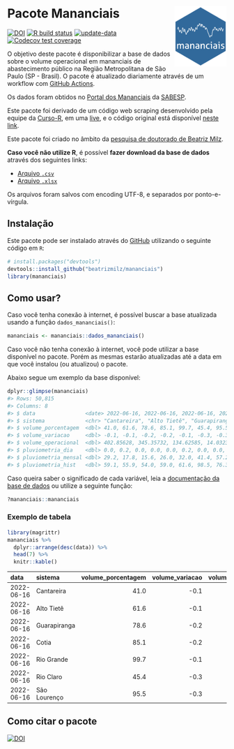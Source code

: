 
<!-- README.md is generated from README.Rmd. Please edit that file -->

# Pacote Mananciais <img src="man/figures/hexlogo.png" align="right" width = "120px"/>

<!-- badges: start -->

[![DOI](https://zenodo.org/badge/DOI/10.5281/zenodo.4733056.svg)](https://doi.org/10.5281/zenodo.4733056)
[![R build
status](https://github.com/beatrizmilz/mananciais/workflows/R-CMD-check/badge.svg)](https://github.com/beatrizmilz/mananciais/actions)
[![update-data](https://github.com/beatrizmilz/mananciais/actions/workflows/2-update_data.yaml/badge.svg)](https://github.com/beatrizmilz/mananciais/actions/workflows/2-update_data.yaml)
[![Codecov test
coverage](https://codecov.io/gh/beatrizmilz/mananciais/branch/master/graph/badge.svg)](https://codecov.io/gh/beatrizmilz/mananciais?branch=master)
<!-- badges: end -->

O objetivo deste pacote é disponibilizar a base de dados sobre o volume
operacional em mananciais de abastecimento público na Região
Metropolitana de São Paulo (SP - Brasil). O pacote é atualizado
diariamente através de um workflow com [GitHub
Actions](https://github.com/beatrizmilz/mananciais/actions).

Os dados foram obtidos no [Portal dos
Mananciais](http://mananciais.sabesp.com.br/Situacao) da
[SABESP](http://site.sabesp.com.br/site/Default.aspx).

Este pacote foi derivado de um código web scraping desenvolvido pela
equipe da [Curso-R](https://www.curso-r.com/), em uma
[live](https://youtu.be/jvZIxrMmOcQ), e o código original está
disponível [neste
link](https://github.com/curso-r/lives/blob/master/drafts/20200730_scraper_sabesp.R).

Este pacote foi criado no âmbito da [pesquisa de doutorado de Beatriz
Milz](https://beatrizmilz.github.io/tese/).

**Caso você não utilize R**, é possível **fazer download da base de
dados** através dos seguintes links:

  - [Arquivo
    `.csv`](https://github.com/beatrizmilz/mananciais/raw/master/inst/extdata/mananciais.csv)
  - [Arquivo
    `.xlsx`](https://github.com/beatrizmilz/mananciais/blob/master/inst/extdata/mananciais.xlsx?raw=true)

Os arquivos foram salvos com encoding UTF-8, e separados por
ponto-e-vírgula.

## Instalação

Este pacote pode ser instalado através do [GitHub](https://github.com/)
utilizando o seguinte código em `R`:

``` r
# install.packages("devtools")
devtools::install_github("beatrizmilz/mananciais")
library(mananciais)
```

## Como usar?

Caso você tenha conexão à internet, é possível buscar a base atualizada
usando a função `dados_mananciais()`:

``` r
mananciais <- mananciais::dados_mananciais() 
```

Caso você não tenha conexão à internet, você pode utilizar a base
disponível no pacote. Porém as mesmas estarão atualizadas até a data em
que você instalou (ou atualizou) o pacote.

Abaixo segue um exemplo da base disponível:

``` r
dplyr::glimpse(mananciais)
#> Rows: 50,815
#> Columns: 8
#> $ data                <date> 2022-06-16, 2022-06-16, 2022-06-16, 2022-06-16, 2…
#> $ sistema             <chr> "Cantareira", "Alto Tietê", "Guarapiranga", "Cotia…
#> $ volume_porcentagem  <dbl> 41.0, 61.6, 78.6, 85.1, 99.7, 45.4, 95.5, 41.1, 61…
#> $ volume_variacao     <dbl> -0.1, -0.1, -0.2, -0.2, -0.1, -0.3, -0.3, -0.1, -0…
#> $ volume_operacional  <dbl> 402.85628, 345.35732, 134.62585, 14.03234, 111.801…
#> $ pluviometria_dia    <dbl> 0.0, 0.2, 0.0, 0.0, 0.0, 0.2, 0.0, 0.0, 0.2, 0.0, …
#> $ pluviometria_mensal <dbl> 29.2, 17.8, 15.6, 26.0, 32.0, 41.4, 57.2, 29.2, 17…
#> $ pluviometria_hist   <dbl> 59.1, 55.9, 54.0, 59.0, 61.6, 98.5, 76.3, 59.1, 55…
```

Caso queira saber o significado de cada variável, leia a [documentação
da base de
dados](https://beatrizmilz.github.io/mananciais/reference/mananciais.html)
ou utilize a seguinte função:

``` r
?mananciais::mananciais
```

### Exemplo de tabela

``` r
library(magrittr)
mananciais %>% 
  dplyr::arrange(desc(data)) %>% 
  head(7) %>%
  knitr::kable()
```

| data       | sistema      | volume\_porcentagem | volume\_variacao | volume\_operacional | pluviometria\_dia | pluviometria\_mensal | pluviometria\_hist |
| :--------- | :----------- | ------------------: | ---------------: | ------------------: | ----------------: | -------------------: | -----------------: |
| 2022-06-16 | Cantareira   |                41.0 |            \-0.1 |           402.85628 |               0.0 |                 29.2 |               59.1 |
| 2022-06-16 | Alto Tietê   |                61.6 |            \-0.1 |           345.35732 |               0.2 |                 17.8 |               55.9 |
| 2022-06-16 | Guarapiranga |                78.6 |            \-0.2 |           134.62585 |               0.0 |                 15.6 |               54.0 |
| 2022-06-16 | Cotia        |                85.1 |            \-0.2 |            14.03234 |               0.0 |                 26.0 |               59.0 |
| 2022-06-16 | Rio Grande   |                99.7 |            \-0.1 |           111.80112 |               0.0 |                 32.0 |               61.6 |
| 2022-06-16 | Rio Claro    |                45.4 |            \-0.3 |             6.21099 |               0.2 |                 41.4 |               98.5 |
| 2022-06-16 | São Lourenço |                95.5 |            \-0.3 |            84.78596 |               0.0 |                 57.2 |               76.3 |

## Como citar o pacote

[![DOI](https://zenodo.org/badge/DOI/10.5281/zenodo.4733056.svg)](https://doi.org/10.5281/zenodo.4733056)

